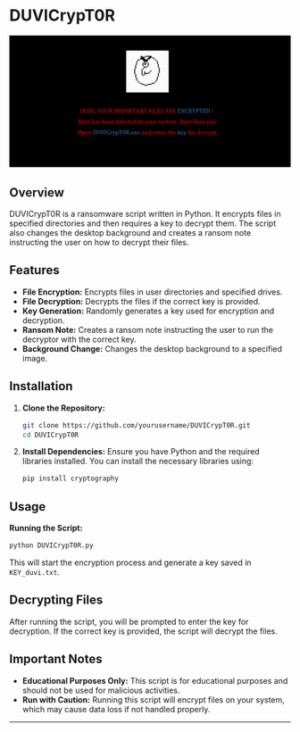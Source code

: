 
# DUVICrypT0R

![Alt text](https://raw.githubusercontent.com/Menesay/Python-Ransomware/main/duvi_bg.png)

## Overview
DUVICrypT0R is a ransomware script written in Python. It encrypts files in specified directories and then requires a key to decrypt them. The script also changes the desktop background and creates a ransom note instructing the user on how to decrypt their files.

## Features
- **File Encryption:** Encrypts files in user directories and specified drives.
- **File Decryption:** Decrypts the files if the correct key is provided.
- **Key Generation:** Randomly generates a key used for encryption and decryption.
- **Ransom Note:** Creates a ransom note instructing the user to run the decryptor with the correct key.
- **Background Change:** Changes the desktop background to a specified image.

## Installation
1. **Clone the Repository:**
   ```sh
   git clone https://github.com/yourusername/DUVICrypT0R.git
   cd DUVICrypT0R
   ```

2. **Install Dependencies:**
   Ensure you have Python and the required libraries installed. You can install the necessary libraries using:
   ```sh
   pip install cryptography
   ```

## Usage
**Running the Script:**
```sh
python DUVICrypT0R.py
```
This will start the encryption process and generate a key saved in `KEY_duvi.txt`.

## Decrypting Files
After running the script, you will be prompted to enter the key for decryption. If the correct key is provided, the script will decrypt the files.

## Important Notes
- **Educational Purposes Only:** This script is for educational purposes and should not be used for malicious activities.
- **Run with Caution:** Running this script will encrypt files on your system, which may cause data loss if not handled properly.

---
